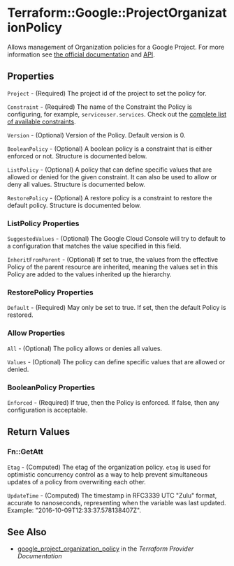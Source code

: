 # Terraform::Google::ProjectOrganizationPolicy

Allows management of Organization policies for a Google Project. For more information see
[the official
documentation](https://cloud.google.com/resource-manager/docs/organization-policy/overview) and
[API](https://cloud.google.com/resource-manager/reference/rest/v1/projects/setOrgPolicy).

## Properties

`Project` - (Required) The project id of the project to set the policy for.

`Constraint` - (Required) The name of the Constraint the Policy is configuring, for example, `serviceuser.services`. Check out the [complete list of available constraints](https://cloud.google.com/resource-manager/docs/organization-policy/understanding-constraints#available_constraints).

`Version` - (Optional) Version of the Policy. Default version is 0.

`BooleanPolicy` - (Optional) A boolean policy is a constraint that is either enforced or not. Structure is documented below.

`ListPolicy` - (Optional) A policy that can define specific values that are allowed or denied for the given constraint. It can also be used to allow or deny all values. Structure is documented below.

`RestorePolicy` - (Optional) A restore policy is a constraint to restore the default policy. Structure is documented below.

### ListPolicy Properties

`SuggestedValues` - (Optional) The Google Cloud Console will try to default to a configuration that matches the value specified in this field.

`InheritFromParent` - (Optional) If set to true, the values from the effective Policy of the parent resource are inherited, meaning the values set in this Policy are added to the values inherited up the hierarchy.

### RestorePolicy Properties

`Default` - (Required) May only be set to true. If set, then the default Policy is restored.

### Allow Properties

`All` - (Optional) The policy allows or denies all values.

`Values` - (Optional) The policy can define specific values that are allowed or denied.

### BooleanPolicy Properties

`Enforced` - (Required) If true, then the Policy is enforced. If false, then any configuration is acceptable.


## Return Values

### Fn::GetAtt

`Etag` - (Computed) The etag of the organization policy. `etag` is used for optimistic concurrency control as a way to help prevent simultaneous updates of a policy from overwriting each other.

`UpdateTime` - (Computed) The timestamp in RFC3339 UTC "Zulu" format, accurate to nanoseconds, representing when the variable was last updated. Example: "2016-10-09T12:33:37.578138407Z".

## See Also

* [google_project_organization_policy](https://www.terraform.io/docs/providers/google/r/project_organization_policy.html) in the _Terraform Provider Documentation_